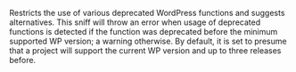 Restricts the use of various deprecated WordPress functions and suggests alternatives.
This sniff will throw an error when usage of deprecated functions is detected
if the function was deprecated before the minimum supported WP version;
a warning otherwise. 
By default, it is set to presume that a project will support the current
WP version and up to three releases before.
